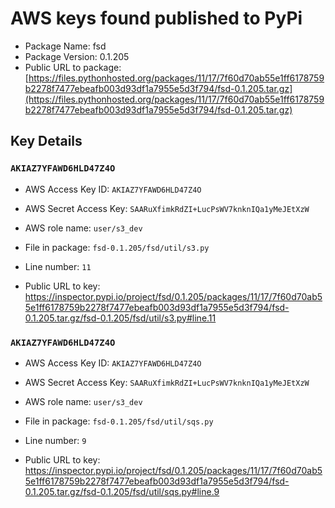 # AWS keys found published to PyPi

* Package Name: fsd
* Package Version: 0.1.205
* Public URL to package: [https://files.pythonhosted.org/packages/11/17/7f60d70ab55e1ff6178759b2278f7477ebeafb003d93df1a7955e5d3f794/fsd-0.1.205.tar.gz](https://files.pythonhosted.org/packages/11/17/7f60d70ab55e1ff6178759b2278f7477ebeafb003d93df1a7955e5d3f794/fsd-0.1.205.tar.gz)

## Key Details

### `AKIAZ7YFAWD6HLD47Z4O`

* AWS Access Key ID: `AKIAZ7YFAWD6HLD47Z4O`
* AWS Secret Access Key: `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` 
* AWS role name: `user/s3_dev`
* File in package: `fsd-0.1.205/fsd/util/s3.py`
* Line number: `11`

* Public URL to key: https://inspector.pypi.io/project/fsd/0.1.205/packages/11/17/7f60d70ab55e1ff6178759b2278f7477ebeafb003d93df1a7955e5d3f794/fsd-0.1.205.tar.gz/fsd-0.1.205/fsd/util/s3.py#line.11



### `AKIAZ7YFAWD6HLD47Z4O`

* AWS Access Key ID: `AKIAZ7YFAWD6HLD47Z4O`
* AWS Secret Access Key: `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` 
* AWS role name: `user/s3_dev`
* File in package: `fsd-0.1.205/fsd/util/sqs.py`
* Line number: `9`

* Public URL to key: https://inspector.pypi.io/project/fsd/0.1.205/packages/11/17/7f60d70ab55e1ff6178759b2278f7477ebeafb003d93df1a7955e5d3f794/fsd-0.1.205.tar.gz/fsd-0.1.205/fsd/util/sqs.py#line.9


